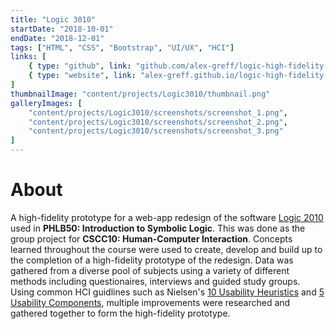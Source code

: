 ```yaml
---
title: "Logic 3010"
startDate: "2018-10-01"
endDate: "2018-12-01"
tags: ["HTML", "CSS", "Bootstrap", "UI/UX", "HCI"]
links: [
    { type: "github", link: "github.com/alex-greff/logic-high-fidelity-prototype" },
    { type: "website", link: "alex-greff.github.io/logic-high-fidelity-prototype/login.html" }
]
thumbnailImage: "content/projects/Logic3010/thumbnail.png"
galleryImages: [
    "content/projects/Logic3010/screenshots/screenshot_1.png", 
    "content/projects/Logic3010/screenshots/screenshot_2.png", 
    "content/projects/Logic3010/screenshots/screenshot_3.png"
]
---
```


# About
A high-fidelity prototype for a web-app redesign of the software [Logic 2010](https://logiclx.humnet.ucla.edu/) used in **PHLB50: Introduction to Symbolic Logic**. This was done as the group project for **CSCC10: Human-Computer Interaction**. Concepts learned throughout the course were used to create, develop and build up to the completion of a high-fidelity prototype of the redesign. Data was gathered from a diverse pool of subjects using a variety of different methods including questionaires, interviews and guided study groups. Using common HCI guidlines such as Nielsen's [10 Usability Heuristics](https://www.nngroup.com/articles/ten-usability-heuristics/) and [5 Usability Components](https://www.nngroup.com/articles/usability-101-introduction-to-usability/), multiple improvements were researched and gathered together to form the high-fidelity prototype.